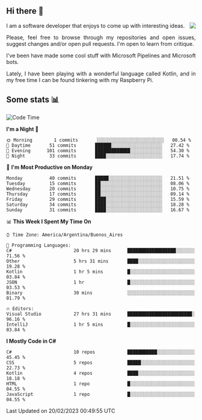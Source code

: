 ## Hi there :slightly_smiling_face:

<img src="https://github-readme-stats.vercel.app/api?username=victorgrycuk&show_icons=true&count_private=true&title_color=F7941E&icon_color=F7941E" align="right">

<p align="justify">
I am a software developer that enjoys to come up with interesting ideas.
<p/>

<p align= "justify">
Please, feel free to browse through my repositories and open issues, suggest changes and/or open pull requests. I'm open to learn from critique.
<p/>


<p align= "justify">
I've been have made some cool stuff with Microsoft Pipelines and Microsoft bots.
<p/>

<p align= "justify">
Lately, I have been playing with a wonderful language called Kotlin, and in my free time I can be found tinkering with my Raspberry Pi.
<p/>

## Some stats :bar_chart:
<!--START_SECTION:waka-->
![Code Time](http://img.shields.io/badge/Code%20Time-1%2C393%20hrs%2047%20mins-blue)

**I'm a Night 🦉** 

```text
🌞 Morning        1 commits       ░░░░░░░░░░░░░░░░░░░░░░░░░   00.54 % 
🌆 Daytime       51 commits       ██████░░░░░░░░░░░░░░░░░░░   27.42 % 
🌃 Evening      101 commits       █████████████░░░░░░░░░░░░   54.30 % 
🌙 Night         33 commits       ████░░░░░░░░░░░░░░░░░░░░░   17.74 % 

```
📅 **I'm Most Productive on Monday** 

```text
Monday          40 commits       █████░░░░░░░░░░░░░░░░░░░░   21.51 % 
Tuesday         15 commits       ██░░░░░░░░░░░░░░░░░░░░░░░   08.06 % 
Wednesday       20 commits       ██░░░░░░░░░░░░░░░░░░░░░░░   10.75 % 
Thursday        17 commits       ██░░░░░░░░░░░░░░░░░░░░░░░   09.14 % 
Friday          29 commits       ████░░░░░░░░░░░░░░░░░░░░░   15.59 % 
Saturday        34 commits       ████░░░░░░░░░░░░░░░░░░░░░   18.28 % 
Sunday          31 commits       ████░░░░░░░░░░░░░░░░░░░░░   16.67 % 

```


📊 **This Week I Spent My Time On** 

```text
⌚︎ Time Zone: America/Argentina/Buenos_Aires

💬 Programming Languages: 
C#                       20 hrs 29 mins      ██████████████████░░░░░░░   71.56 % 
Other                    5 hrs 31 mins       ████░░░░░░░░░░░░░░░░░░░░░   19.28 % 
Kotlin                   1 hr 5 mins         █░░░░░░░░░░░░░░░░░░░░░░░░   03.84 % 
JSON                     1 hr                █░░░░░░░░░░░░░░░░░░░░░░░░   03.53 % 
Binary                   30 mins             ░░░░░░░░░░░░░░░░░░░░░░░░░   01.79 % 

🔥 Editors: 
Visual Studio            27 hrs 31 mins      ████████████████████████░   96.16 % 
IntelliJ                 1 hr 5 mins         █░░░░░░░░░░░░░░░░░░░░░░░░   03.84 % 

```

**I Mostly Code in C#** 

```text
C#                       10 repos            ███████████░░░░░░░░░░░░░░   45.45 % 
CSS                      5 repos             █████░░░░░░░░░░░░░░░░░░░░   22.73 % 
Kotlin                   4 repos             ████░░░░░░░░░░░░░░░░░░░░░   18.18 % 
HTML                     1 repo              █░░░░░░░░░░░░░░░░░░░░░░░░   04.55 % 
JavaScript               1 repo              █░░░░░░░░░░░░░░░░░░░░░░░░   04.55 % 

```



 Last Updated on 20/02/2023 00:49:55 UTC
<!--END_SECTION:waka-->
